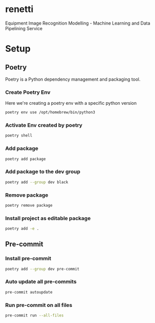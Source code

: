 # renetti
Equipment Image Recognition Modelling - Machine Learning and Data Pipelining Service

# Setup
## Poetry
Poetry is a Python dependency management and packaging tool.
### Create Poetry Env
Here we're creating a poetry env with a specific python version
```bash
poetry env use /opt/homebrew/bin/python3
```
### Activate Env created by poetry
```bash
poetry shell
```
### Add package
```bash
poetry add package
```
### Add package to the dev group
```bash
poetry add --group dev black
```
### Remove package
```bash
poetry remove package
```
### Install project as editable package
```bash
poetry add -e .
```
## Pre-commit
### Install pre-commit
```bash
poetry add --group dev pre-commit
```
### Auto update all pre-commits
```bash
pre-commit autoupdate
```
### Run pre-commit on all files
```bash
pre-commit run --all-files
```
